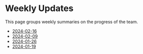 # Weekly Updates

This page groups weekly summaries on the progress of the team.

* [2024-02-16](2024-02-16)
* [2024-02-09](2024-02-09)
* [2024-01-26](2024-01-26)
* [2024-01-19](2024-01-19)
